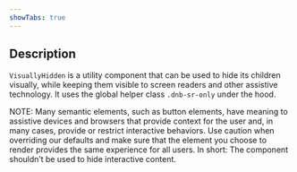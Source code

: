 ```yaml
---
showTabs: true
---
```


## Description

`VisuallyHidden` is a utility component that can be used to hide its children visually, while keeping them visible to screen readers and other assistive technology. It uses the global helper class `.dnb-sr-only` under the hood.

NOTE: Many semantic elements, such as button elements, have meaning to assistive devices and browsers that provide context for the user and, in many cases, provide or restrict interactive behaviors. Use caution when overriding our defaults and make sure that the element you choose to render provides the same experience for all users. In short: The component shouldn’t be used to hide interactive content.
